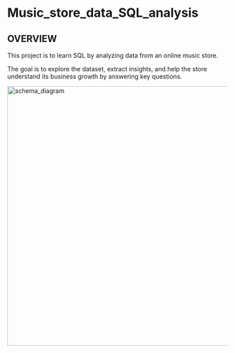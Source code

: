 # Music_store_data_SQL_analysis

## OVERVIEW

This project is to learn SQL by analyzing data from an online music store. 

The goal is to explore the dataset, extract insights, and help the store understand its business growth by answering key questions.

<img width="594" alt="schema_diagram" src="https://github.com/user-attachments/assets/0ba5e8c1-a5cf-408a-8f27-0119d82c23dd" />
